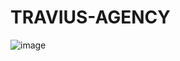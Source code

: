 # TRAVIUS-AGENCY
![image](https://user-images.githubusercontent.com/65561176/219955437-787cd9c3-c6ac-4d79-b9dd-142ac2aa8ddf.png)
